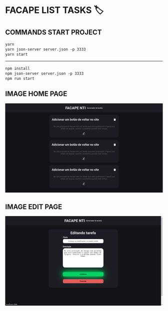 # FACAPE LIST TASKS 🏷️

## COMMANDS START PROJECT
    yarn
    yarn json-server server.json -p 3333
    yarn start
---
    npm install
    npm json-server server.json -p 3333
    npm run start

## IMAGE HOME PAGE

![Tux, the Linux mascot](/assets/FACAPE_HOME.png)

## IMAGE EDIT PAGE

![Tux, the Linux mascot](/assets/FACAPE_EDIT.png)

